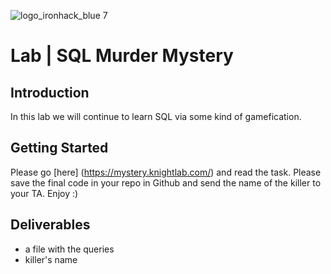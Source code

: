 ![logo_ironhack_blue 7](https://user-images.githubusercontent.com/23629340/40541063-a07a0a8a-601a-11e8-91b5-2f13e4e6b441.png)
# Lab | SQL Murder Mystery

## Introduction

In this lab we will continue to learn SQL via some kind of gamefication.

## Getting Started
Please go [here] (https://mystery.knightlab.com/) and read the task. 
Please save the final code in your repo in Github and send the name of the killer to your TA.
Enjoy :)


## Deliverables

- a file with the queries
- killer's name




